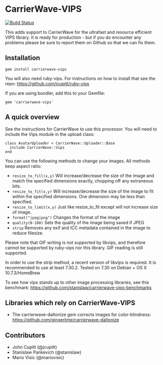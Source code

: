 CarrierWave-VIPS
======================

[![Build Status](https://secure.travis-ci.org/eltiare/carrierwave-vips.png?branch=master)](http://travis-ci.org/eltiare/carrierwave-vips)

This adds support to CarrierWave for the ultrafast and resource efficient
VIPS library. It is ready for production - but if you do encounter any
problems please be sure to report them on Github so that we can fix them.

Installation
---------------------

    gem install carrierwave-vips

You will also need ruby-vips. For instructions on how to install that see the repo: https://github.com/jcupitt/ruby-vips

If you are using bundler, add this to your Gemfile:

    gem 'carrierwave-vips'


A quick overview
---------------------

See the instructions for CarrierWave to use this processor. You will need
to include the Vips module in the upload class:

    class AvatarUploader < CarrierWave::Uploader::Base
      include CarrierWave::Vips
    end

You can use the following methods to change your images. All methods keep
aspect ratio:

* `resize_to_fill(x,y)` Will increase/decrease the size of the image and match the specified dimensions exactly, chopping off any extraneous bits.
* `resize_to_fit(x,y)` Will increase/decrease the size of the image to fit within the specified dimensions. One dimension may be less than specified.
* `resize_to_limit(x,y)` Just like resize_to_fit except will not increase size of image.
* `format("jpeg|png")` Changes the format of the image
* `quality(0-100)` Sets the quality of the image being saved if JPEG
* `strip` Removes any exif and ICC metadata contained in the image to reduce filesize.

Please note that GIF writing is not supported by libvips, and therefore cannot be supported by ruby-vips nor this library. GIF reading is still supported.

In order to use the strip method, a recent version of libvips is required. It is recommended to use at least 7.30.2. Tested on 7.30 on Debian + OS X 10.7.3/HomeBrew

To see how vips stands up to other image processing libraries, see this benchmark:  https://github.com/stanislaw/carrierwave-vips-benchmarks

Libraries which rely on CarrierWave-VIPS
---------------------
* The carrierwave-daltonize gem corrects images for color-blindness: https://github.com/gingerlime/carrierwave-daltonize


Contributors
---------------------
* John Cupitt (@jcupitt)
* Stanislaw Pankevich (@stanislaw)
* Mario Visic (@mariovisic)
